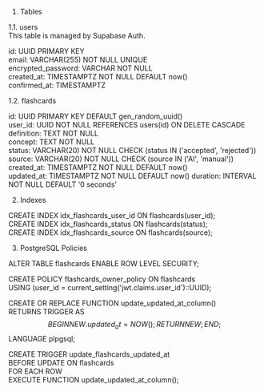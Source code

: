 1. Tables

1.1. users  
This table is managed by Supabase Auth.

id: UUID PRIMARY KEY  
email: VARCHAR(255) NOT NULL UNIQUE  
encrypted_password: VARCHAR NOT NULL  
created_at: TIMESTAMPTZ NOT NULL DEFAULT now()  
confirmed_at: TIMESTAMPTZ

1.2. flashcards

id: UUID PRIMARY KEY DEFAULT gen_random_uuid()  
user_id: UUID NOT NULL REFERENCES users(id) ON DELETE CASCADE  
definition: TEXT NOT NULL  
concept: TEXT NOT NULL  
status: VARCHAR(20) NOT NULL CHECK (status IN ('accepted', 'rejected'))  
source: VARCHAR(20) NOT NULL CHECK (source IN ('AI', 'manual'))  
created_at: TIMESTAMPTZ NOT NULL DEFAULT now()  
updated_at: TIMESTAMPTZ NOT NULL DEFAULT now()
duration: INTERVAL NOT NULL DEFAULT '0 seconds'

2. Indexes

CREATE INDEX idx_flashcards_user_id ON flashcards(user_id);  
CREATE INDEX idx_flashcards_status ON flashcards(status);  
CREATE INDEX idx_flashcards_source ON flashcards(source);

3. PostgreSQL Policies

ALTER TABLE flashcards ENABLE ROW LEVEL SECURITY;

CREATE POLICY flashcards_owner_policy ON flashcards  
USING (user_id = current_setting('jwt.claims.user_id')::UUID);

CREATE OR REPLACE FUNCTION update_updated_at_column()  
RETURNS TRIGGER AS $$  
BEGIN  
NEW.updated_at = NOW();  
RETURN NEW;  
END;  
$$ LANGUAGE plpgsql;

CREATE TRIGGER update_flashcards_updated_at  
BEFORE UPDATE ON flashcards  
FOR EACH ROW  
EXECUTE FUNCTION update_updated_at_column();  
